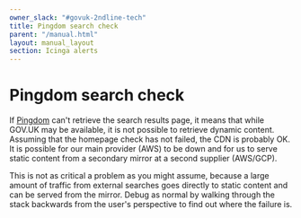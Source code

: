 ```yaml
---
owner_slack: "#govuk-2ndline-tech"
title: Pingdom search check
parent: "/manual.html"
layout: manual_layout
section: Icinga alerts
---
```


# Pingdom search check

If [Pingdom](/manual/pingdom.html) can't retrieve the search results page, it means that while GOV.UK
may be available, it is not possible to retrieve dynamic content. Assuming that
the homepage check has not failed, the CDN is probably OK. It is possible for
our main provider (AWS) to be down and for us to serve static content
from a secondary mirror at a second supplier (AWS/GCP).

This is not as critical a problem as you might assume, because a large amount
of traffic from external searches goes directly to static content and can be
served from the mirror. Debug as normal by walking through the stack backwards
from the user's perspective to find out where the failure is.
